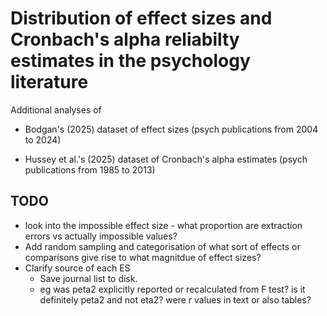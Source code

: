 # Distribution of effect sizes and Cronbach's alpha reliabilty estimates in the psychology literature 

Additional analyses of 

- Bodgan's (2025) dataset of effect sizes (psych publications from 2004 to 2024)

- Hussey et al.'s (2025) dataset of Cronbach's alpha estimates (psych publications from 1985 to 2013)

## TODO

- look into the impossible effect size - what proportion are extraction errors vs actually impossible values?
- Add random sampling and categorisation of what sort of effects or comparisons give rise to what magnitdue of effect sizes? 
- Clarify source of each ES 
  - Save journal list to disk.
  - eg was peta2 explicitly reported or recalculated from F test? is it definitely peta2 and not eta2? were r values in text or also tables?

